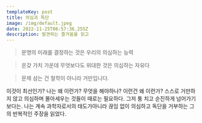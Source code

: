 ```yaml
---
templateKey: post
title: 의심과 독단
image: /img/default.jpeg
date: 2022-11-25T06:57:36.255Z
description: 발견하는 즐거움을 읽고
---
```


>문명의 미래를 결정하는 것은 우리의 의심하는 능력

> 온갖 가치 가운데 무엇보다도 위대한 것은 의심하는 자유다

> 문제 삼는 건 철학이 아니라 거만입니다.

이것이 최선인가? 나는 왜 이런가? 무엇을 해야하나? 이런건 왜 이런가? 스스로 거만하지 않고 의심하며 몰아세우는 것들이 때로는 필요하다. 그저 퉁 치고 순진하게 넘어가기 보다는. 나는 계속 과학자로서의 태도가아니라 끊임 없이 의심하고 독단을 거부하는 그의 반복적인 주장을 읽었다.